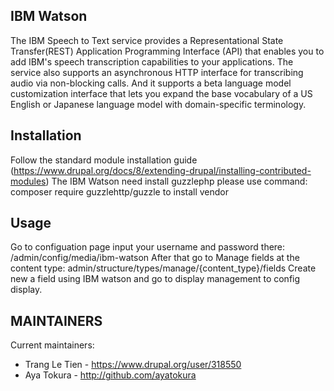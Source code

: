 ## IBM Watson
The IBM Speech to Text service provides a Representational State Transfer(REST)
Application Programming Interface (API) that enables you to add IBM's speech
transcription capabilities to your applications.
The service also supports an asynchronous HTTP interface for transcribing audio
via non-blocking calls.
And it supports a beta language model customization interface that
lets you expand the base vocabulary of a US English or Japanese language model
 with domain-specific terminology.

## Installation
Follow the standard module installation guide
(https://www.drupal.org/docs/8/extending-drupal/installing-contributed-modules)
The IBM Watson need install guzzlephp please use command:
composer require guzzlehttp/guzzle
to install vendor


## Usage
Go to configuation page input your username and password there:
/admin/config/media/ibm-watson
After that go to Manage fields at the content type:
admin/structure/types/manage/{content_type}/fields
Create new a field using IBM watson and go to display management to
config display.

## MAINTAINERS

Current maintainers:
 * Trang Le Tien - https://www.drupal.org/user/318550
 * Aya Tokura - http://github.com/ayatokura
